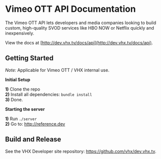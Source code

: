 # Vimeo OTT API Documentation
The Vimeo OTT API lets developers and media companies looking to build custom, high-quality SVOD services like HBO NOW or Netflix quickly and inexpensively.

View the docs at [http://dev.vhx.tv/docs/api](http://dev.vhx.tv/docs/api).

## Getting Started

*Note:* Applicable for Vimeo OTT / VHX internal use.

**Initial Setup**

**1)** Clone the repo  
**2)** Install all dependencies: `bundle install`<br>
**3)** Done.

**Starting the server**

**1)** Run `./server`  
**2)** Go to: http://reference.dev

## Build and Release

See the VHX Developer site repository: https://github.com/vhx/dev.vhx.tv.
